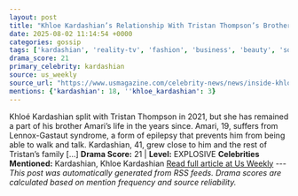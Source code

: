 ```yaml
---
layout: post
title: "Khloe Kardashian’s Relationship With Tristan Thompson’s Brother Amari"
date: 2025-08-02 11:14:54 +0000
categories: gossip
tags: ['kardashian', 'reality-tv', 'fashion', 'business', 'beauty', 'source-us_weekly', 'drama-explosive']
drama_score: 21
primary_celebrity: kardashian
source: us_weekly
source_url: "https://www.usmagazine.com/celebrity-news/news/inside-khloe-kardashians-relationship-with-tristan-thompsons-brother-amari/"
mentions: {'kardashian': 18, ''khloe_kardashian': 3}
---
```


Khloé Kardashian split with Tristan Thompson in 2021, but she has remained a part of his brother Amari’s life in the years since. Amari, 19, suffers from Lennox-Gastaut syndrome, a form of epilepsy that prevents him from being able to walk and talk. Kardashian, 41, grew close to him and the rest of Tristan’s family […] **Drama Score:** 21 | **Level:** EXPLOSIVE **Celebrities Mentioned:** Kardashian, Khloe Kardashian [Read full article at Us Weekly](https://www.usmagazine.com/celebrity-news/news/inside-khloe-kardashians-relationship-with-tristan-thompsons-brother-amari/) --- *This post was automatically generated from RSS feeds. Drama scores are calculated based on mention frequency and source reliability.*